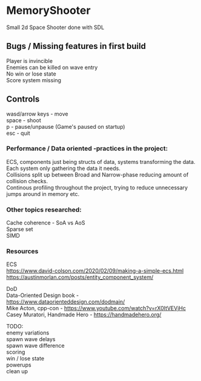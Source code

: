 # MemoryShooter
Small 2d Space Shooter done with SDL 

## Bugs / Missing features in first build 
Player is invincible  
Enemies can be killed on wave entry  
No win or lose state  
Score system missing  

## Controls  
wasd/arrow keys - move   
space - shoot  
p - pause/unpause (Game's paused on startup)  
esc - quit  

### Performance / Data oriented -practices in the project:   
ECS, components just being structs of data, systems transforming the data.
Each system only gathering the data it needs.  
Collisions split up between Broad and Narrow-phase reducing amount of collision checks.   
Continous profiling throughout the project, trying to reduce unnecessary jumps around in memory etc.  
 
### Other topics researched:  
Cache coherence - SoA vs AoS  
Sparse set  
SIMD  

### Resources
ECS  
https://www.david-colson.com/2020/02/09/making-a-simple-ecs.html  
https://austinmorlan.com/posts/entity_component_system/  

DoD  
Data-Oriented Design book - https://www.dataorienteddesign.com/dodmain/  
Mike Acton, cpp-con - https://www.youtube.com/watch?v=rX0ItVEVjHc  
Casey Muratori, Handmade Hero - https://handmadehero.org/  

TODO:  
enemy variations  
spawn wave delays  
spawn wave difference  
scoring  
win / lose state  
powerups  
clean up
